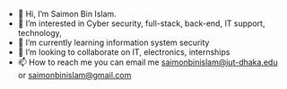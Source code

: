 - 👋 Hi, I’m Saimon Bin Islam.
- 👀 I’m interested in Cyber security, full-stack, back-end, IT support, technology, 
- 🌱 I’m currently learning information system security
- 💞️ I’m looking to collaborate on IT, electronics, internships
- 📫 How to reach me you can email me saimonbinislam@iut-dhaka.edu or saimonbinislam@gmail.com

<!---
SaimonBin/SaimonBin is a ✨ special ✨ repository because its `README.md` (this file) appears on your GitHub profile.
You can click the Preview link to take a look at your changes.
--->
